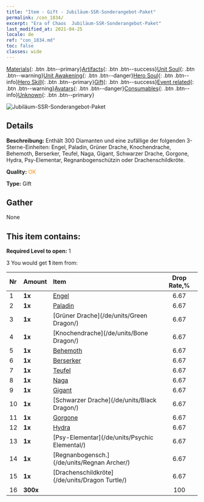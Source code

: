 ```yaml
---
title: "Item - Gift - Jubiläum-SSR-Sonderangebot-Paket"
permalink: /con_1834/
excerpt: "Era of Chaos  Jubiläum-SSR-Sonderangebot-Paket"
last_modified_at: 2021-04-25
locale: de
ref: "con_1834.md"
toc: false
classes: wide
---
```

 [Materials](/ItemsDE/){: .btn .btn--primary}[Artifacts](/ItemsDE/Artifacts/){: .btn .btn--success}[Unit Soul](/ItemsDE/UnitSoul/){: .btn .btn--warning}[Unit Awakening](/ItemsDE/UnitAwakening/){: .btn .btn--danger}[Hero Soul](/ItemsDE/HeroSoul/){: .btn .btn--info}[Hero Skill](/ItemsDE/HeroSkill/){: .btn .btn--primary}[Gift](/ItemsDE/Gift/){: .btn .btn--success}[Event related](/ItemsDE/Events/){: .btn .btn--warning}[Avatars](/ItemsDE/Avatars/){: .btn .btn--danger}[Consumables](/ItemsDE/Consumables/){: .btn .btn--info}[Unknown](/ItemsDE/Unknown/){: .btn .btn--primary}

 ![Jubiläum-SSR-Sonderangebot-Paket](/images/t/i_907456.png)

## Details
 **Beschreibung:** Enthält 300 Diamanten und eine zufällige der folgenden 3-Sterne-Einheiten: Engel, Paladin, Grüner Drache, Knochendrache, Behemoth, Berserker, Teufel, Naga, Gigant, Schwarzer Drache, Gorgone, Hydra, Psy-Elementar, Regnanbogenschützin oder Drachenschildkröte.

 **Quality:** <span style="color: #FF8C00">OK</span>

 **Type:** Gift

## Gather

  None

## This item contains:

 **Required Level to open:** 1

 3 You would get **1** item  from:

  | Nr | Amount |     Item    | Drop Rate,% |
  |:---|:-------|:------------|:---------:|
  | 1 |  **1x** | [Engel](/de/units/Angel/) | 6.67 | 
  | 2 |  **1x** | [Paladin](/de/units/Paladin/) | 6.67 | 
  | 3 |  **1x** | [Grüner Drache](/de/units/Green Dragon/) | 6.67 | 
  | 4 |  **1x** | [Knochendrache](/de/units/Bone Dragon/) | 6.67 | 
  | 5 |  **1x** | [Behemoth](/de/units/Behemoth/) | 6.67 | 
  | 6 |  **1x** | [Berserker](/de/units/Berserker/) | 6.67 | 
  | 7 |  **1x** | [Teufel](/de/units/Devil/) | 6.67 | 
  | 8 |  **1x** | [Naga](/de/units/Naga/) | 6.67 | 
  | 9 |  **1x** | [Gigant](/de/units/Giant/) | 6.67 | 
  | 10 |  **1x** | [Schwarzer Drache](/de/units/Black Dragon/) | 6.67 | 
  | 11 |  **1x** | [Gorgone](/de/units/Gorgon/) | 6.67 | 
  | 12 |  **1x** | [Hydra](/de/units/Hydra/) | 6.67 | 
  | 13 |  **1x** | [Psy-Elementar](/de/units/Psychic Elemental/) | 6.67 | 
  | 14 |  **1x** | [Regnanbogensch.](/de/units/Regnan Archer/) | 6.67 | 
  | 15 |  **1x** | [Drachenschildkröte](/de/units/Dragon Turtle/) | 6.67 | 
  | 16 |  **300x** | <i class="fas fa-gem"/> | 100 | 
